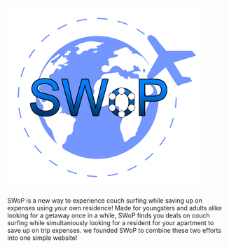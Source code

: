 ![alt text](https://github.com/orikadi/swop/blob/master/Logo2.png?raw=true)

SWoP is a new way to experience couch surfing while saving up on expenses using your own residence!
Made for youngsters and adults alike looking for a getaway once in a while, SWoP finds you deals on couch surfing while simultaniously looking for a resident for your apartment to save up on trip expenses. we founded SWoP to combine these two efforts into one simple website!
